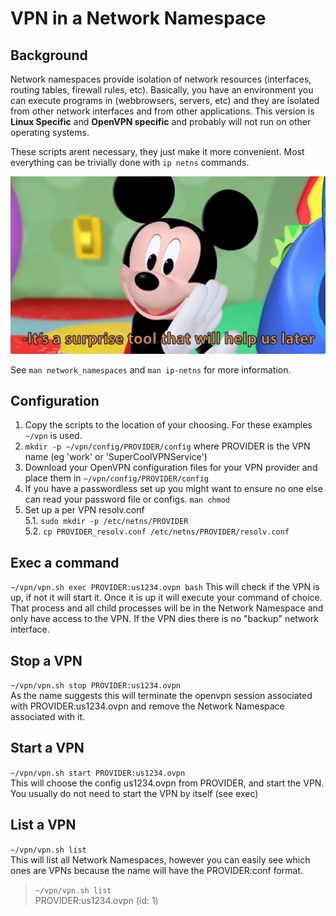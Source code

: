 # VPN in a Network Namespace

## Background
Network namespaces provide isolation of network resources (interfaces, routing tables, firewall rules, etc).  Basically, you have an environment you can execute programs in (webbrowsers, servers, etc) and they are isolated from other network interfaces and from other applications.  This version is **Linux Specific** and **OpenVPN specific** and probably will not run on other operating systems.

These scripts arent necessary, they just make it more convenient.  Most everything can be trivially done with ```ip netns``` commands.

![It's a surprise tool that will help us later](SupriseTool.png)

See ```man network_namespaces``` and ```man ip-netns``` for more information.

## Configuration
1. Copy the scripts to the location of your choosing.  For these examples ```~/vpn``` is used.  
2. ```mkdir -p ~/vpn/config/PROVIDER/config``` where PROVIDER is the VPN name (eg 'work' or 'SuperCoolVPNService')
3. Download your OpenVPN configuration files for your VPN provider and place them in ```~/vpn/config/PROVIDER/config```
4. If you have a passwordless set up you might want to ensure no one else can read your password file or configs.  ```man chmod```
5. Set up a per VPN resolv.conf  
    5.1. ```sudo mkdir -p /etc/netns/PROVIDER```  
    5.2. ```cp PROVIDER_resolv.conf /etc/netns/PROVIDER/resolv.conf```  

## Exec a command
```~/vpn/vpn.sh exec PROVIDER:us1234.ovpn bash```
This will check if the VPN is up, if not it will start it.  Once it is up it will execute your command of choice.  That process and all child processes will be in the Network Namespace and only have access to the VPN.  If the VPN dies there is no "backup" network interface.

## Stop a VPN
```~/vpn/vpn.sh stop PROVIDER:us1234.ovpn```  
As the name suggests this will terminate the openvpn session associated with PROVIDER:us1234.ovpn and remove the Network Namespace associated with it.  

## Start a VPN
```~/vpn/vpn.sh start PROVIDER:us1234.ovpn```  
This will choose the config us1234.ovpn from PROVIDER, and start the VPN.  You usually do not need to start the VPN by itself (see exec)

## List a VPN
```~/vpn/vpn.sh list```  
This will list all Network Namespaces, however you can easily see which ones are VPNs because the name will have the PROVIDER:conf format.
> ```~/vpn/vpn.sh list```  
> PROVIDER:us1234.ovpn (id: 1)
